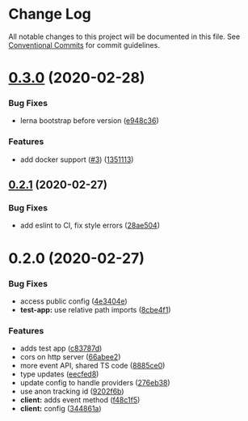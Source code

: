 # Change Log

All notable changes to this project will be documented in this file.
See [Conventional Commits](https://conventionalcommits.org) for commit guidelines.

# [0.3.0](https://github.com/hstove/bsk-analytics/compare/v0.2.1...v0.3.0) (2020-02-28)


### Bug Fixes

* lerna bootstrap before version ([e948c36](https://github.com/hstove/bsk-analytics/commit/e948c36bc5b8f6ceaff6f8cc1ddab2071d5e7264))


### Features

* add docker support ([#3](https://github.com/hstove/bsk-analytics/issues/3)) ([1351113](https://github.com/hstove/bsk-analytics/commit/1351113f2d63d5cb65b39ca1d49b312415860293))





## [0.2.1](https://github.com/hstove/bsk-analytics/compare/v0.2.0...v0.2.1) (2020-02-27)


### Bug Fixes

* add eslint to CI, fix style errors ([28ae504](https://github.com/hstove/bsk-analytics/commit/28ae50430b3a97bcd1ae5b0f8ebeac1857bbb2b6))





# 0.2.0 (2020-02-27)


### Bug Fixes

* access public config ([4e3404e](https://github.com/hstove/bsk-analytics/commit/4e3404e3596450d971e226e4d1423a8819525ec9))
* **test-app:** use relative path imports ([8cbe4f1](https://github.com/hstove/bsk-analytics/commit/8cbe4f130c886837e630b3b4cadf8bd4b444ed8c))


### Features

* adds test app ([c83787d](https://github.com/hstove/bsk-analytics/commit/c83787d71d0a89cae369b882c40d3203c55f7604))
* cors on http server ([66abee2](https://github.com/hstove/bsk-analytics/commit/66abee2f9ffc8f2b6cb02ed3d5fb0b7ef0da657e))
* more event API, shared TS code ([8885ce0](https://github.com/hstove/bsk-analytics/commit/8885ce0ccc48e7eed99f31ef5882924aaf530db1))
* type updates ([eecfed8](https://github.com/hstove/bsk-analytics/commit/eecfed8a418aaa5644b2a6b587408d0c8c0e55ea))
* update config to handle providers ([276eb38](https://github.com/hstove/bsk-analytics/commit/276eb38f87586baf3bbf2bdc70ea1cc2c5c842db))
* use anon tracking id ([9202f6b](https://github.com/hstove/bsk-analytics/commit/9202f6b6f35f621208ff6ff2efef64942dbdb29b))
* **client:** adds event method ([f48c1f5](https://github.com/hstove/bsk-analytics/commit/f48c1f5ec70a9f9afdb12f3a8873316cb41d5d5d))
* **client:** config ([344861a](https://github.com/hstove/bsk-analytics/commit/344861af916a79713ca91668e53b7c11f5765ad5))
